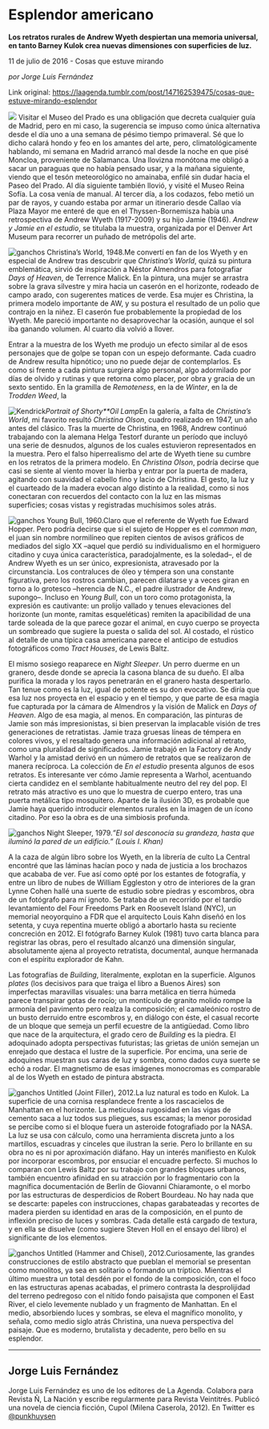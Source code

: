 # Esplendor americano

**Los retratos rurales de Andrew Wyeth despiertan una memoria universal, en tanto Barney Kulok crea nuevas dimensiones con superficies de luz.**

11 de julio de 2016 - Cosas que estuve mirando

_por Jorge Luis Fernández_

Link original: https://laagenda.tumblr.com/post/147162539475/cosas-que-estuve-mirando-esplendor

![](https://64.media.tumblr.com/f6a2c840fce9d4360c23e7d1e9905c2b/tumblr_inline_pk0l61lpfl1t6q87u_500.jpg)
Visitar el Museo del Prado es una obligación que decreta cualquier guía de Madrid, pero en mi caso, la sugerencia se impuso como única alternativa desde el día uno a una semana de pésimo tiempo primaveral. Sé que lo dicho calará hondo y feo en los amantes del arte, pero, climatológicamente hablando, mi semana en Madrid arrancó mal desde la noche en que pisé Moncloa, proveniente de Salamanca. Una llovizna monótona me obligó a sacar un paraguas que no había pensado usar, y a la mañana siguiente, viendo que el tesón meteorológico no amainaba, enfilé sin dudar hacia el Paseo del Prado. Al día siguiente también llovió, y visité el Museo Reina Sofía. La cosa venía de manual. Al tercer día, a los codazos, febo metió un par de rayos, y cuando estaba por armar un itinerario desde Callao vía Plaza Mayor me enteré de que en el Thyssen-Bornemisza había una retrospectiva de Andrew Wyeth (1917-2009) y su hijo Jamie (1946). *Andrew y Jamie en el estudio*, se titulaba la muestra, organizada por el Denver Art Museum para recorrer un puñado de metrópolis del arte. 

![ganchos](https://64.media.tumblr.com/f6a2c840fce9d4360c23e7d1e9905c2b/tumblr_inline_pk0l61lpfl1t6q87u_500.jpg) Christina’s World, 1948.Me convertí en fan de los Wyeth y en especial de Andrew tras descubrir que *Christina’s World*, quizá su pintura emblemática, sirvió de inspiración a Néstor Almendros para fotografiar *Days of Heaven*, de Terrence Malick. En la pintura, una mujer se arrastra sobre la grava silvestre y mira hacia un caserón en el horizonte, rodeado de campo arado, con sugerentes matices de verde. Esa mujer es Christina, la primera modelo importante de AW, y su postura el resultado de un polio que contrajo en la niñez. El caserón fue probablemente la propiedad de los Wyeth. Me pareció importante no desaprovechar la ocasión, aunque el sol iba ganando volumen. Al cuarto día volvió a llover. 

Entrar a la muestra de los Wyeth me produjo un efecto similar al de esos personajes que de golpe se topan con un espejo deformante. Cada cuadro de Andrew resulta hipnótico; uno no puede dejar de contemplarlos. Es como si frente a cada pintura surgiera algo personal, algo adormilado por días de olvido y rutinas y que retorna como placer, por obra y gracia de un sexto sentido. En la gramilla de *Remoteness*, en la de *Winter*, en la de *Trodden Weed*, la 

![Kendrick](https://64.media.tumblr.com/e219fd9dd1f89481982f311a982b67d4/tumblr_inline_pk0l62Rnzg1t6q87u_250.jpg)*Portrait of Shorty**Oil Lamp*En la galería, a falta de *Christina’s World*, mi favorito resultó *Christina Olson*, cuadro realizado en 1947, un año antes del clásico. Tras la muerte de Christina, en 1968, Andrew continuó trabajando con la alemana Helga Testorf durante un período que incluyó una serie de desnudos, algunos de los cuales estuvieron representados en la muestra. Pero el falso hiperrealismo del arte de Wyeth tiene su cumbre en los retratos de la primera modelo. En *Christina Olson*, podría decirse que casi se siente al viento mover la hierba y entrar por la puerta de madera, agitando con suavidad el cabello fino y lacio de Christina. El gesto, la luz y el cuarteado de la madera evocan algo distinto a la realidad, como si nos conectaran con recuerdos del contacto con la luz en las mismas superficies; cosas vistas y registradas muchísimos soles atrás. 

![ganchos](https://64.media.tumblr.com/dbf90c4953db62d76e2152b3dfc82a41/tumblr_inline_pk0l62BHLB1t6q87u_500.jpg) Young Bull, 1960.Claro que el referente de Wyeth fue Edward Hopper. Pero podría decirse que si el sujeto de Hopper es el *common man*, el juan sin nombre normilíneo que repiten cientos de avisos gráficos de mediados del siglo XX –aquel que perdió su individualismo en el hormiguero citadino y cuya única característica, paradojalmente, es la soledad–, el de Andrew Wyeth es un ser único, expresionista, atravesado por la circunstancia. Los contraluces de óleo y témpera son una constante figurativa, pero los rostros cambian, parecen dilatarse y a veces giran en torno a lo grotesco –herencia de N.C., el padre ilustrador de Andrew, supongo–. Incluso en *Young Bull*, con un toro como protagonista, la expresión es cautivante: un prolijo vallado y tenues elevaciones del horizonte (un monte, ramitas esqueléticas) remiten la apacibilidad de una tarde soleada de la que parece gozar el animal, en cuyo cuerpo se proyecta un sombreado que sugiere la puesta o salida del sol. Al costado, el rústico al detalle de una típica casa americana parece el anticipo de estudios fotográficos como *Tract Houses*, de Lewis Baltz. 

El mismo sosiego reaparece en *Night Sleeper*. Un perro duerme en un granero, desde donde se aprecia la casona blanca de su dueño. El alba purifica la morada y los rayos penetrarán en el granero hasta despertarlo. Tan tenue como es la luz, igual de potente es su don evocativo. Se diría que esa luz nos proyecta en el espacio y en el tiempo, y que parte de esa magia fue capturada por la cámara de Almendros y la visión de Malick en *Days of Heaven*. Algo de esa magia, al menos. En comparación, las pinturas de Jamie son más impresionistas, si bien preservan la implacable visión de tres generaciones de retratistas. Jamie traza gruesas líneas de témpera en colores vivos, y el resaltado genera una información adicional al retrato, como una pluralidad de significados. Jamie trabajó en la Factory de Andy Warhol y la amistad derivó en un número de retratos que se realizaron de manera recíproca. La colección de *En el estudio* presenta algunos de esos retratos. Es interesante ver cómo Jamie representa a Warhol, acentuando cierta candidez en el semblante habitualmente neutro del rey del pop. El retrato más atractivo es uno que lo muestra de cuerpo entero, tras una puerta metálica tipo mosquitero. Aparte de la ilusión 3D, es probable que Jamie haya querido introducir elementos rurales en la imagen de un ícono citadino. Por eso la obra es de una simbiosis profunda. 

![ganchos](https://64.media.tumblr.com/f37667e32e2c9d3fe175e7b63b7073e8/tumblr_inline_pk0l63vsBe1t6q87u_500.jpg) Night Sleeper, 1979.*”El sol desconocía su grandeza, hasta que iluminó la pared de un edificio.” (Louis I. Khan)*


A la caza de algún libro sobre los Wyeth, en la librería de culto La Central encontré que las láminas hacían poco y nada de justicia a los brochazos que acababa de ver. Fue así como opté por los estantes de fotografía, y entre un libro de nubes de William Eggleston y otro de interiores de la gran Lynne Cohen hallé una suerte de estudio sobre piedras y escombros, obra de un fotógrafo para mí ignoto. Se trataba de un recorrido por el tardío levantamiento del Four Freedoms Park en Roosevelt Island (NYC), un memorial neoyorquino a FDR que el arquitecto Louis Kahn diseñó en los setenta, y cuya repentina muerte obligó a abortarlo hasta su reciente concreción en 2012. El fotógrafo Barney Kulok (1981) tuvo carta blanca para registrar las obras, pero el resultado alcanzó una dimensión singular, absolutamente ajena al proyecto retratista, documental, aunque hermanada con el espíritu explorador de Kahn. 

Las fotografías de *Building*, literalmente, explotan en la superficie. Algunos *plates* (los decisivos para que traiga el libro a Buenos Aires) son imperfectas maravillas visuales: una barra metálica en tierra húmeda parece transpirar gotas de rocío; un montículo de granito molido rompe la armonía del pavimento pero realza la composición; el camaleónico rostro de un busto derruido entre escombros y, en diálogo con éste, el casual recorte de un bloque que semeja un perfil ecuestre de la antigüedad. Como libro que nace de la arquitectura, el grado cero de *Building* es la piedra. El adoquinado adopta perspectivas futuristas; las grietas de unión semejan un enrejado que destaca el lustre de la superficie. Por encima, una serie de adoquines muestran sus caras de luz y sombra, como dados cuya suerte se echó a rodar. El magnetismo de esas imágenes monocromas es comparable al de los Wyeth en estado de pintura abstracta. 

![ganchos](https://64.media.tumblr.com/fc849656fc3f92c63783a506651309a0/tumblr_inline_pk0l64TYir1t6q87u_500.jpg) Untitled (Joint Filler), 2012.La luz natural es todo en Kulok. La superficie de una cornisa resplandece frente a los rascacielos de Manhattan en el horizonte. La meticulosa rugosidad en las vigas de cemento saca a luz todos sus pliegues, sus escamas; la menor porosidad se percibe como si el bloque fuera un asteroide fotografiado por la NASA. La luz se usa con cálculo, como una herramienta discreta junto a los martillos, escuadras y cinceles que ilustran la serie. Pero lo brillante en su obra no es ni por aproximación diáfano. Hay un interés manifiesto en Kulok por incorporar escombros, por ensuciar el encuadre perfecto. Si muchos lo comparan con Lewis Baltz por su trabajo con grandes bloques urbanos, también encuentro afinidad en su atracción por lo fragmentario con la magnífica documentación de Berlín de Giovanni Chiaramonte, o el morbo por las estructuras de desperdicios de Robert Bourdeau. No hay nada que se descarte: papeles con instrucciones, chapas garabateadas y recortes de madera pierden su identidad en aras de la composición, en el punto de inflexión preciso de luces y sombras. Cada detalle está cargado de textura, y en ella se disuelve (como sugiere Steven Holl en el ensayo del libro) el significante de los elementos. 

![ganchos](https://64.media.tumblr.com/f2e60bf6130cdd1eb0189e812f08f1df/tumblr_inline_pk0l64S4KE1t6q87u_500.jpg) Untitled (Hammer and Chisel), 2012.Curiosamente, las grandes construcciones de estilo abstracto que pueblan el memorial se presentan como monolitos, ya sea en solitario o formando un tríptico. Mientras el último muestra un total desdén por el fondo de la composición, con el foco en las estructuras apenas acabadas, el primero contrasta la desprolijidad del terreno pedregoso con el nítido fondo paisajista que componen el East River, el cielo levemente nublado y un fragmento de Manhattan. En el medio, absorbiendo luces y sombras, se eleva el magnífico monolito, y señala, como medio siglo atrás Christina, una nueva perspectiva del paisaje. Que es moderno, brutalista y decadente, pero bello en su esplendor.

  




---

Jorge Luis Fernández
--------------------

 Jorge Luis Fernández es uno de los editores de La Agenda. Colabora para Revista Ñ, La Nación y escribe regularmente para Revista Veintitrés. Publicó una novela de ciencia ficción, Cupol (Milena Caserola, 2012). En Twitter es [@punkhuysen](https://twitter.com/punkhuysen) 

